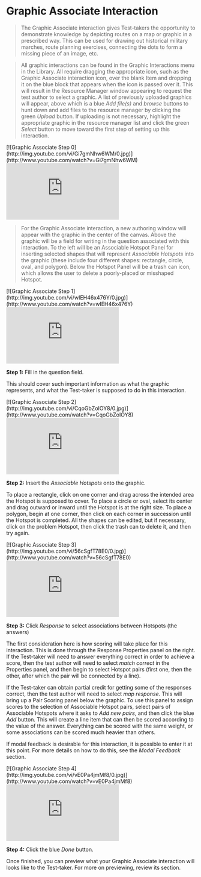 # Graphic Associate Interaction

>The Graphic Associate interaction gives Test-takers the opportunity to demonstrate knowledge by depicting routes on a map or graphic in a prescribed way. This can be used for drawing out historical military marches, route planning exercises, connecting the dots to form a missing piece of an image, etc. 

>All graphic interactions can be found in the Graphic Interactions menu in the Library. All require dragging the appropriate icon, such as the Graphic Associate interaction icon, over the blank Item and dropping it on the blue block that appears when the icon is passed over it. This will result in the Resource Manager window appearing to request the test author to select a graphic. A list of previously uploaded graphics will appear, above which is a blue *Add file(s)* and *browse* buttons to hunt down and add files to the resource manager by clicking the green *Upload* button. If uploading is not necessary, highlight the appropriate graphic in the resource manager list and click the green *Select* button to move toward the first step of setting up this interaction.

<div class="hidden-video">
[![Graphic Associate Step 0](http://img.youtube.com/vi/Gi7gmNhw6WM/0.jpg)](http://www.youtube.com/watch?v=Gi7gmNhw6WM)
</div>

<div class='embed-container'><iframe src="https://www.youtube.com/embed/Gi7gmNhw6WM?rel=0" frameborder="0" allowfullscreen="true"></iframe></div>

>For the Graphic Associate interaction, a new authoring window will appear with the graphic in the center of the canvas. Above the graphic will be a field for writing in the question associated with this interaction. To the left will be an Associable Hotspot Panel for inserting selected shapes that will represent *Associable Hotspots* into the graphic (these include four different shapes: rectangle, circle, oval, and polygon). Below the Hotspot Panel will be a trash can icon, which allows the user to delete a poorly-placed or misshaped Hotspot. 

<div class="hidden-video">
[![Graphic Associate Step 1](http://img.youtube.com/vi/wIEH46x476Y/0.jpg)](http://www.youtube.com/watch?v=wIEH46x476Y)
</div>

<div class='embed-container'><iframe src="https://www.youtube.com/embed/wIEH46x476Y?rel=0" frameborder="0" allowfullscreen="true"></iframe></div>

**Step 1:** Fill in the question field. 

This should cover such important information as what the graphic represents, and what the Test-taker is supposed to do in this interaction.

<div class="hidden-video">
[![Graphic Associate Step 2](http://img.youtube.com/vi/CqoGbZoIOY8/0.jpg)](http://www.youtube.com/watch?v=CqoGbZoIOY8)
</div>

<div class='embed-container'><iframe src="https://www.youtube.com/embed/CqoGbZoIOY8?rel=0" frameborder="0" allowfullscreen="true"></iframe></div>

**Step 2:** Insert the *Associable Hotspots* onto the graphic.

To place a rectangle, click on one corner and drag across the intended area the Hotspot is supposed to cover. To place a circle or oval, select its center and drag outward or inward until the Hotspot is at the right size. To place a polygon, begin at one corner, then click on each corner in succession until the Hotspot is completed. All the shapes can be edited, but if necessary, click on the problem Hotspot, then click the trash can to delete it, and then try again.

<div class="hidden-video">
[![Graphic Associate Step 3](http://img.youtube.com/vi/56cSgfT78E0/0.jpg)](http://www.youtube.com/watch?v=56cSgfT78E0)
</div>

<div class='embed-container'><iframe src="https://www.youtube.com/embed/56cSgfT78E0?rel=0" frameborder="0" allowfullscreen="true"></iframe></div>

**Step 3:** Click *Response* to select associations between Hotspots (the answers)

The first consideration here is how scoring will take place for this interaction. This is done through the Response Properties panel on the right. If the Test-taker will need to answer everything correct in order to achieve a score, then the test author will need to select *match correct* in the Properties panel, and then begin to select Hotspot pairs (first one, then the other, after which the pair will be connected by a line). 

If the Test-taker can obtain partial credit for getting some of the responses correct, then the test author will need to select *map response*. This will bring up a Pair Scoring panel below the graphic. To use this panel to assign scores to the selection of Associable Hotspot pairs, select pairs of Associable Hotspots where it asks to *Add new pairs*, and then click the blue *Add* button. This will create a line item that can then be scored according to the value of the answer. Everything can be scored with the same weight, or some associations can be scored much heavier than others.

If modal feedback is desirable for this interaction, it is possible to enter it at this point. For more details on how to do this, see the *Modal Feedback* section.

<div class="hidden-video">
[![Graphic Associate Step 4](http://img.youtube.com/vi/vE0Pa4jmMf8/0.jpg)](http://www.youtube.com/watch?v=vE0Pa4jmMf8)
</div>

<div class='embed-container'><iframe src="https://www.youtube.com/embed/vE0Pa4jmMf8?rel=0" frameborder="0" allowfullscreen="true"></iframe></div>

**Step 4:** Click the blue *Done* button.

Once finished, you can preview what your Graphic Associate interaction will looks like to the Test-taker. For more on previewing, review its section.
